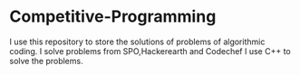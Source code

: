 # Competitive-Programming
I use this repository to store the solutions of problems of algorithmic coding. I solve problems from SPO,Hackerearth and Codechef
I use C++ to solve the problems.
